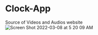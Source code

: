 # Clock-App
Source of Videos and Audios website
![Screen Shot 2022-03-08 at 5 20 09 AM](https://user-images.githubusercontent.com/88326256/157246789-951c4afb-faad-496e-9de9-b453925d6906.png)

